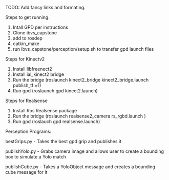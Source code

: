 TODO: Add fancy links and formating.

Steps to get running.

1. Intall GPD per instructions
2. Clone ibvs_capstone
3. add to rosdep
4. catkin_make
5. run ibvs_capstone/perception/setup.sh to transfer gpd launch files

Steps for Kinectv2
1. Install libfreenect2
2. Install iai_kinect2 bridge
3. Run the bridge (roslaunch kinect2_bridge kinect2_bridge.launch publish_tf:=1)
4. Run gpd (roslaunch gpd kinect2.launch)

Steps for Realsense
1. Install Ros Realsense package
2. Run the bridge (roslaunch realsense2_camera rs_rgbd.launch )
3. Run gpd (roslauch gpd realsense.launch)

Perception Programs:

bestGrips.py - Takes the best gpd grip and publishes it

publishYolo.py - Grabs camera image and allows user to create a bounding box to simulate a Yolo match

publishCube.py - Takes a YoloObject message and creates a bounding cube message for it

